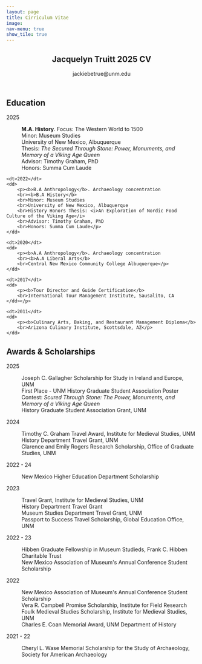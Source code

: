 ```yaml
---
layout: page
title: Cirriculum Vitae
image: 
nav-menu: true
show_tile: true
---
```


<!-- Main -->
<div id="main" class="alt">

<!-- One -->
<section id="one">
	<div class="inner">
		<header class="major">
			<h1>Jacquelyn Truitt 2025 CV</h1>
			jackiebetrue@unm.edu
		</header>

<!-- Content -->
<h2 id="content">Education</h2>
<!-- Break -->


<dl>
	<dt>2025</dt>
	<dd>
		<p><b>M.A. History</b>. Focus: The Western World to 1500
		<br>Minor: Museum Studies
		<br>University of New Mexico, Albuquerque
		<br>Thesis: <i>The Secured Through Stone: Power, Monuments, and Memory of a Viking Age Queen</i>
		<br>Advisor: Timothy Graham, PhD
		<br>Honors: Summa Cum Laude</p>
	</dd>

 	<dt>2022</dt>
	<dd>
		<p><b>B.A Anthropology</b>. Archaeology concentration
		<br><b>B.A History</b>
		<br>Minor: Museum Studies
		<br>University of New Mexico, Albuquerque
		<br>History Honors Thesis: <i>An Exploration of Nordic Food Culture of the Viking Age</i>
		<br>Advisor: Timothy Graham, PhD
		<br>Honors: Summa Cum Laude</p>
	</dd>
 
 	<dt>2020</dt>
	<dd>
		<p><b>A.A Anthropology</b>. Archaeology concentration
		<br><b>A.A Liberal Arts</b>
		<br>Central New Mexico Community College Albuquerque</p>
	</dd>

 	<dt>2017</dt>
	<dd>
		<p><b>Tour Director and Guide Certification</b>
		<br>International Tour Management Institute, Sausalito, CA
	</dd></p>

 	<dt>2011</dt>
	<dd>
		<p><b>Culinary Arts, Baking, and Restaurant Management Diploma</b>
		<br>Arizona Culinary Institute, Scottsdale, AZ</p>
	</dd>
 </dl>

 <h2 id="content">Awards & Scholarships</h2>
<!-- Break -->


<dl>
	<dt>2025</dt>
	<dd>
		<p>Joseph C. Gallagher Scholarship for Study in Ireland and Europe, UNM
		<br> First Place - UNM History Graduate Student Association Poster Contest: <i> Scured Through Stone: The Power, Monuments, and Memory of a Viking Age Queen</i>
		<br> History Graduate Student Association Grant, UNM</p>
	</dd>

 <dt>2024</dt>
	<dd>
		<p>Timothy C. Graham Travel Award, Institute for Medieval Studies, UNM
		<br> History Department Travel Grant, UNM
		<br> Clarence and Emily Rogers Research Scholarship, Office of Graduate Studies, UNM</p>
	</dd>

  <dt>2022 - 24</dt>
	<dd>
		<p>New Mexico Higher Education Department Scholarship</p>
	</dd>

  <dt>2023</dt>
	<dd>
		<p>Travel Grant, Institute for Medieval Studies, UNM
		<br> History Department Travel Grant
		<br> Museum Studies Department Travel Grant, UNM
		<br> Passport to Success Travel Scholarship, Global Education Office, UNM</p>
	</dd>

 <dt>2022 - 23</dt>
	<dd>
		<p>Hibben Graduate Fellowship in Museum Studieds, Frank C. Hibben Charitable Trust
		<br> New Mexico Association of Museum's Annual Conference Student Scholarship</p>
	</dd>

 <dt>2022</dt>
	<dd>
		<p> New Mexico Association of Museum's Annual Conference Student Scholarship
		<br> Vera R. Campbell Promise Scholarship, Institute for Field Research
		<br> Foulk Medieval Studies Scholarship, Institute for Medieval Studies, UNM
		<br> Charles E. Coan Memorial Award, UNM Department of History</p>
	</dd>

 <dt>2021 - 22</dt>
	<dd>
		<p> Cheryl L. Wase Memorial Scholarship for the Study of Archaeology, Society for American Archaeology</p>
	</dd>
 </dl>


 



